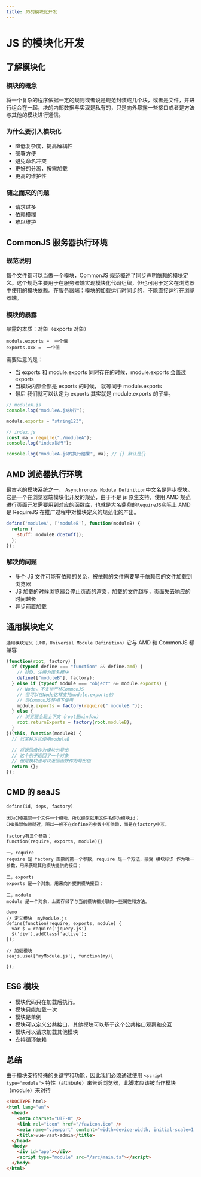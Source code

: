```yaml
---
title: JS的模块化开发
---
```


# JS 的模块化开发

## 了解模块化

### 模块的概念

将一个复杂的程序依据一定的规则或者说是规范封装成几个块，或者是文件，并进行组合在一起，块的内部数据与实现是私有的，只是向外暴露一些接口或者是方法与其他的模块进行通信。

### 为什么要引入模块化

- 降低复杂度，提高解耦性
- 部署方便
- 避免命名冲突
- 更好的分离，按需加载
- 更高的维护性

### 随之而来的问题

- 请求过多
- 依赖模糊
- 难以维护

## CommonJS 服务器执行环境

### 规范说明

每个文件都可以当做一个模块，CommonJS 规范概述了同步声明依赖的模块定义。这个规范主要用于在服务器端实现模块化代码组织，但也可用于定义在浏览器中使用的模块依赖。在服务器端：模块的加载运行时同步的，不能直接运行在浏览器端。

### 模块的暴露

暴露的本质：对象（exports 对象）

```
module.exports =  一个值
exports.xxx =  一个值
```

需要注意的是：

- 当 exports 和 module.exports 同时存在的时候，module.exports 会盖过 exports
- 当模块内部全部是 exports 的时候， 就等同于 module.exports
- 最后 我们就可以认定为 exports 其实就是 module.exports 的子集。

```js
// moduleA.js
console.log("moduleA.js执行");

module.exports = "string123";
```

```js
// index.js
const ma = require("./moduleA");
console.log("index执行");

console.log("moduleA.js的执行结果", ma); // {} 默认是{}
```

## AMD 浏览器执行环境

最古老的模块系统之一，
`Asynchronous Module Definition`中文名是异步模块。它是一个在浏览器端模块化开发的规范，由于不是 js 原生支持，使用 AMD 规范进行页面开发需要用到对应的函数库，也就是大名鼎鼎的`RequireJS`实际上 AMD 是 RequireJS 在推广过程中对模块定义的规范化的产出。

```js
define('moduleA', ['moduleB'], function(moduleB) {
  return {
    stuff: moduleB.doStuff();
  };
});
```

### 解决的问题

- 多个 JS 文件可能有依赖的关系，被依赖的文件需要早于依赖它的文件加载到浏览器
- JS 加载的时候浏览器会停止页面的渲染，加载的文件越多，页面失去响应的时间越长
- 异步前置加载

## 通用模块定义

`通用模块定义（UMD，Universal Module Definition）`它与 AMD 和 CommonJS 都兼容

```js
(function(root, factory) {
  if (typeof define === "function" && define.amd) {
    // AMD。注册为匿名模块
    define(["moduleB"], factory);
  } else if (typeof module === "object" && module.exports) {
    // Node。不支持严格CommonJS
    // 但可以在Node这样支持module.exports的
    // 类CommonJS环境下使用
    module.exports = factory(require(" moduleB "));
  } else {
    // 浏览器全局上下文（root是window）
    root.returnExports = factory(root.moduleB);
  }
})(this, function(moduleB) {
  // 以某种方式使用moduleB

  // 将返回值作为模块的导出
  // 这个例子返回了一个对象
  // 但是模块也可以返回函数作为导出值
  return {};
});
```

## CMD 的 seaJS

```
define(id, deps, factory)

因为CMD推崇一个文件一个模块，所以经常就用文件名作为模块id；
CMD推崇依赖就近，所以一般不在define的参数中写依赖，而是在factory中写。

factory有三个参数：
function(require, exports, module){}

一，require
require 是 factory 函数的第一个参数，require 是一个方法，接受 模块标识 作为唯一参数，用来获取其他模块提供的接口；

二，exports
exports 是一个对象，用来向外提供模块接口；

三，module
module 是一个对象，上面存储了与当前模块相关联的一些属性和方法。

demo
// 定义模块  myModule.js
define(function(require, exports, module) {
  var $ = require('jquery.js')
  $('div').addClass('active');
});

// 加载模块
seajs.use(['myModule.js'], function(my){

});

```

## ES6 模块

- 模块代码只在加载后执行。
- 模块只能加载一次
- 模块是单例
- 模块可以定义公共接口，其他模块可以基于这个公共接口观察和交互
- 模块可以请求加载其他模块
- 支持循环依赖

## 总结

由于模块支持特殊的关键字和功能，因此我们必须通过使用 `<script type="module">` 特性（attribute）来告诉浏览器，此脚本应该被当作模块（module）来对待

```html
<!DOCTYPE html>
<html lang="en">
  <head>
    <meta charset="UTF-8" />
    <link rel="icon" href="/favicon.ico" />
    <meta name="viewport" content="width=device-width, initial-scale=1.0" />
    <title>vue-vast-admin</title>
  </head>
  <body>
    <div id="app"></div>
    <script type="module" src="/src/main.ts"></script>
  </body>
</html>
```
